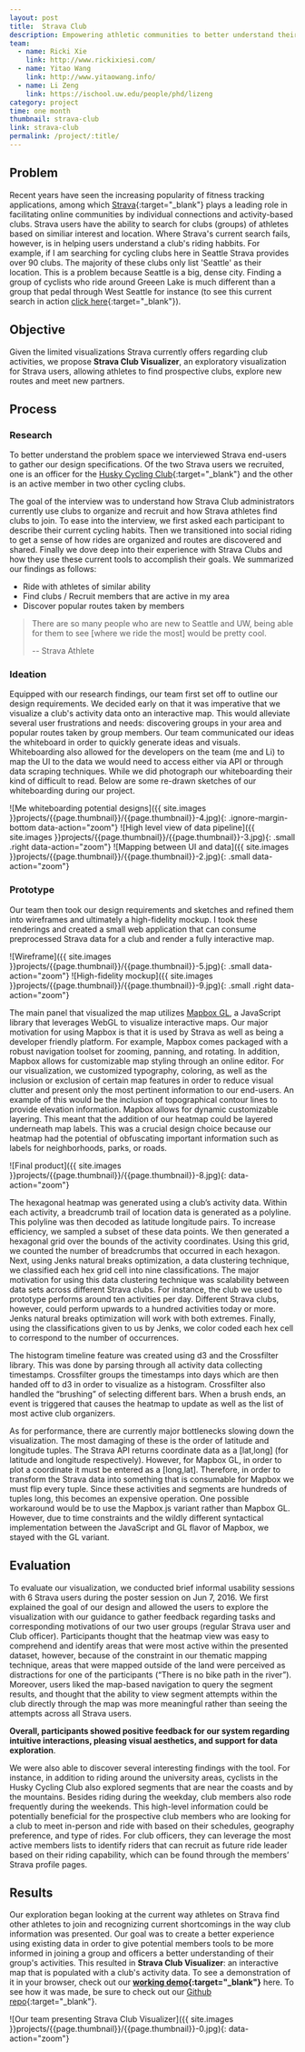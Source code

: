 ```yaml
---
layout: post
title:  Strava Club
description: Empowering athletic communities to better understand their data and make connections
team: 
  - name: Ricki Xie
    link: http://www.rickixiesi.com/
  - name: Yitao Wang
    link: http://www.yitaowang.info/
  - name: Li Zeng
    link: https://ischool.uw.edu/people/phd/lizeng
category: project
time: one month
thumbnail: strava-club
link: strava-club
permalink: /project/:title/
---
```



## Problem
Recent years have seen the increasing popularity of fitness tracking applications, among which [Strava](http://strava.com/){:target="_blank"} plays a leading role in facilitating online communities by individual connections and activity-based clubs. Strava users have the ability to search for clubs (groups) of athletes based on similiar interest and location. Where Strava's current search fails, however, is in helping users understand a club's riding habbits. For example, if I am searching for cycling clubs here in Seattle Strava provides over 90 clubs. The majority of these clubs only list 'Seattle' as their location. This is a problem because Seattle is a big, dense city. Finding a group of cyclists who ride around Greeen Lake is much different than a group that pedal through West Seattle for instance (to see this current search in action [click here](https://www.strava.com/clubs/search?utf8=%E2%9C%93&text=&location=Seattle&%5Bcountry%5D=United+States&%5Bstate%5D=Washington&%5Bcity%5D=Seattle&%5Blat_lng%5D=47.6062095%2C-122.3320708&sport_type=cycling&club_type=all){:target="_blank"}).

## Objective
Given the limited visualizations Strava currently offers regarding club activities, we propose **Strava Club Visualizer**, an exploratory visualization for Strava users, allowing athletes to find prospective clubs, explore new routes and meet new partners.

## Process
### Research
To better understand the problem space we interviewed Strava end-users to gather our design specifications. Of the two Strava users we recruited, one is an officer for the [Husky Cycling Club](http://www.huskycycling.org/){:target="_blank"} and the other is an active member in two other cycling clubs.

The goal of the interview was to understand how Strava Club administrators currently use clubs to organize and recruit and how Strava athletes find clubs to join. To ease into the interview, we first asked each participant to describe their current cycling habits. Then we transitioned into social riding to get a sense of how rides are organized and routes are discovered and shared. Finally we dove deep into their experience with Strava Clubs and how they use these current tools to accomplish their goals. We summarized our findings as follows:
- Ride with athletes of similar ability
- Find clubs / Recruit members that are active in my area
- Discover popular routes taken by members

> There are so many people who are new to Seattle
and UW, being able for them to see [where we ride the
most] would be pretty cool. 
>
> -- Strava Athlete

### Ideation
Equipped with our research findings, our team first set off to outline our design requirements. We decided early on that it was imperative that we visualize a club's activity data onto an interactive map. This would alleviate several user frustrations and needs: discovering groups in your area and popular routes taken by group members. Our team communicated our ideas the whiteboard in order to quickly generate ideas and visuals. Whiteboarding also allowed for the developers on the team (me and Li) to map the UI to the data we would need to access either via API or through data scraping techniques. While we did photograph our whiteboarding their kind of difficult to read. Below are some re-drawn sketches of our whiteboarding during our project.

![Me whiteboarding potential designs]({{ site.images }}projects/{{page.thumbnail}}/{{page.thumbnail}}-4.jpg){: .ignore-margin-bottom data-action="zoom"}
![High level view of data pipeline]({{ site.images }}projects/{{page.thumbnail}}/{{page.thumbnail}}-3.jpg){: .small .right data-action="zoom"}
![Mapping between UI and data]({{ site.images }}projects/{{page.thumbnail}}/{{page.thumbnail}}-2.jpg){: .small data-action="zoom"}


### Prototype
Our team then took our design requirements and sketches and refined them into wireframes and ultimately a high-fidelity mockup. I took these renderings and created a small web application that can consume preprocessed Strava data for a club and render a fully interactive map.

![Wireframe]({{ site.images }}projects/{{page.thumbnail}}/{{page.thumbnail}}-5.jpg){: .small data-action="zoom"}
![High-fidelity mockup]({{ site.images }}projects/{{page.thumbnail}}/{{page.thumbnail}}-9.jpg){: .small .right data-action="zoom"}

The main panel that visualized the map utilizes [Mapbox
GL](https://www.mapbox.com/mapbox-gl-js/api/), a JavaScript
library that leverages WebGL to visualize interactive maps. Our
major motivation for using Mapbox is that it is used by Strava as
well as being a developer friendly platform. For example, Mapbox
comes packaged with a robust navigation toolset for zooming,
panning, and rotating. In addition, Mapbox allows for customizable
map styling through an online editor. For our visualization, we
customized typography, coloring, as well as the inclusion or
exclusion of certain map features in order to reduce visual clutter and
present only the most pertinent information to our end-users. An
example of this would be the inclusion of topographical contour lines
to provide elevation information. Mapbox allows for dynamic
customizable layering. This meant that the addition of our heatmap
could be layered underneath map labels. This was a crucial design
choice because our heatmap had the potential of obfuscating
important information such as labels for neighborhoods, parks, or
roads.

![Final product]({{ site.images }}projects/{{page.thumbnail}}/{{page.thumbnail}}-8.jpg){: data-action="zoom"}

The hexagonal heatmap was generated using a club’s activity
data. Within each activity, a breadcrumb trail of location data is
generated as a polyline. This polyline was then decoded as latitude
longitude pairs. To increase efficiency, we sampled a subset of these
data points. We then generated a hexagonal grid over the bounds of
the activity coordinates. Using this grid, we counted the number of
breadcrumbs that occurred in each hexagon. Next, using Jenks
natural breaks optimization, a data clustering technique, we
classified each hex grid cell into nine classifications. The major
motivation for using this data clustering technique was scalability
between data sets across different Strava clubs. For instance, the club
we used to prototype performs around ten activities per day.
Different Strava clubs, however, could perform upwards to a
hundred activities today or more. Jenks natural breaks optimization
will work with both extremes. Finally, using the classifications given
to us by Jenks, we color coded each hex cell to correspond to the
number of occurrences.

The histogram timeline feature was created using d3 and the
Crossfilter library. This was done by parsing through all activity data
collecting timestamps. Crossfilter groups the timestamps into days
which are then handed off to d3 in order to visualize as a histogram.
Crossfilter also handled the “brushing” of selecting different bars.
When a brush ends, an event is triggered that causes the heatmap to
update as well as the list of most active club organizers.

As for performance, there are currently major bottlenecks
slowing down the visualization. The most damaging of these is the
order of latitude and longitude tuples. The Strava API returns
coordinate data as a [lat,long] (for latitude and longitude
respectively). However, for Mapbox GL, in order to plot a coordinate
it must be entered as a [long,lat]. Therefore, in order to transform the
Strava data into something that is consumable for Mapbox we must
flip every tuple. Since these activities and segments are hundreds of
tuples long, this becomes an expensive operation. One possible workaround would be to use the Mapbox.js variant rather than
Mapbox GL. However, due to time constraints and the wildly
different syntactical implementation between the JavaScript and GL
flavor of Mapbox, we stayed with the GL variant.

## Evaluation

To evaluate our visualization, we conducted brief informal
usability sessions with 6 Strava users during the poster session on
Jun 7, 2016. We first explained the goal of our design and allowed
the users to explore the visualization with our guidance to gather
feedback regarding tasks and corresponding motivations of our two
user groups (regular Strava user and Club officer). Participants
thought that the heatmap view was easy to comprehend and identify
areas that were most active within the presented dataset, however,
because of the constraint in our thematic mapping technique, areas
that were mapped outside of the land were perceived as distractions
for one of the participants (“There is no bike path in the river”).
Moreover, users liked the map-based navigation to query the segment results, and thought that the ability to view segment
attempts within the club directly through the map was more
meaningful rather than seeing the attempts across all Strava users.

**Overall, participants showed positive feedback for our system
regarding intuitive interactions, pleasing visual aesthetics, and
support for data exploration**.

We were also able to discover several interesting findings with
the tool. For instance, in addition to riding around the university
areas, cyclists in the Husky Cycling Club also explored segments
that are near the coasts and by the mountains. Besides riding during
the weekday, club members also rode frequently during the
weekends. This high-level information could be potentially
beneficial for the prospective club members who are looking for a
club to meet in-person and ride with based on their schedules,
geography preference, and type of rides. For club officers, they can
leverage the most active members lists to identify riders that can
recruit as future ride leader based on their riding capability, which
can be found through the members’ Strava profile pages. 

## Results

Our exploration began looking at the current way athletes on Strava find other athletes to join and recognizing current shortcomings in the way club information was presented. Our goal was to create a better experience using existing data in order to give potential members tools to be more informed in joining a group and officers a better understanding of their group's activities. This resulted in **Strava Club Visualizer**: an interactive map that is populated with a club's activity data. To see a demonstration of it in your browser, check out our **[working demo](http://cse512-16s.github.io/fp-rickixie-taoaoao-collnwalkr-lilizeng99/development/){:target="_blank"}** here. To see how it was made, be sure to check out our [Github repo](https://github.com/collnwalkr/strava-public){:target="_blank"}.


![Our team presenting Strava Club Visualizer]({{ site.images }}projects/{{page.thumbnail}}/{{page.thumbnail}}-0.jpg){: data-action="zoom"}
